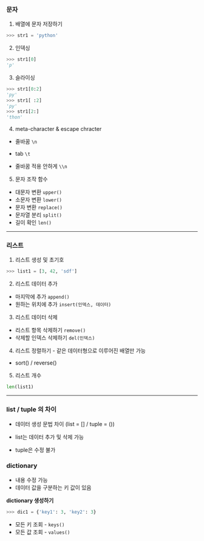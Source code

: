 ### 문자
1. 배열에 문자 저장하기
```python
>>> str1 = 'python'
```

2. 인덱싱
```python
>>> str1[0]
'p'
```

3. 슬라이싱
```python
>>> str1[0:2]
'py'
>>> str1[ :2]
'py'
>>> str1[2:]
'thon'
```

4. meta-character & escape chracter
- 줄바꿈 `\n`
- tab `\t`

- 줄바꿈 적용 안하게 `\\n`

5. 문자 조작 함수
- 대문자 변환 `upper()`
- 소문자 변환 `lower()`
- 문자 변환 `replace()`
- 문자열 분리 `split()`
- 길이 확인 `len()`


---

### 리스트
1. 리스트 생성 및 초기호
```python
>>> list1 = [3, 42, 'sdf']
```

2. 리스트 데이터 추가
- 마지막에 추가 `append()`
- 원하는 위치에 추가 `insert(인덱스, 데이터)`

3. 리스트 데이터 삭제
- 리스트 항목 삭제하기 `remove()`
- 삭제할 인덱스 삭제하기 `del(인덱스)`

4. 리스트 정렬하기 - 같은 데이터형으로 이루어진 배열만 가능
- sort() / reverse()

5. 리스트 개수
```python
len(list1)
```

---
### list / tuple 의 차이
- 데이터 생성 문법 차이 (list = [] / tuple = ())

- list는 데이터 추가 및 삭제 가능
- tuple은 수정 불가

### dictionary
- 내용 수정 가능
- 데이터 값을 구분하는 키 값이 있음

**dictionary 생성하기**
```python
>>> dic1 = {'key1': 3, 'key2': 3}
```

- 모든 키 조회 - `keys()`
- 모든 값 조회 - `values()`

